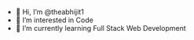- 👋 Hi, I’m @theabhijit1
- 👀 I’m interested in Code
- 🌱 I’m currently learning Full Stack Web Development
